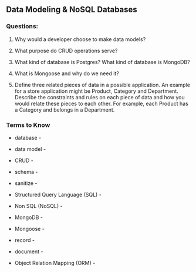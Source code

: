 ## Data Modeling & NoSQL Databases

### Questions:

1. Why would a developer choose to make data models?

1. What purpose do CRUD operations serve?

1. What kind of database is Postgres? What kind of database is MongoDB?

1. What is Mongoose and why do we need it?

1. Define three related pieces of data in a possible application. An example for a store application might be Product, Category and Department. Describe the constraints and rules on each piece of data and how you would relate these pieces to each other. For example, each Product has a Category and belongs in a Department.

### Terms to Know

- database -

- data model -

- CRUD -

- schema -

- sanitize -

- Structured Query Language (SQL) -

- Non SQL (NoSQL) -

- MongoDB -

- Mongoose -

- record -

- document -

- Object Relation Mapping (ORM) -
